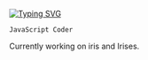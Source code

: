 [![Typing SVG](https://readme-typing-svg.demolab.com?font=Fira+Code&pause=1000&color=F7C300&width=435&lines=Rin)](https://git.io/typing-svg)

`JavaScript Coder`

Currently working on iris and Irises.
